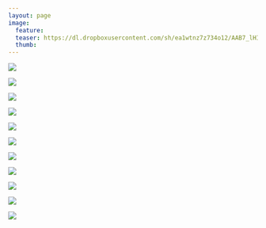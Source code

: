 ```yaml
---
layout: page
image:
  feature:
  teaser: https://dl.dropboxusercontent.com/sh/ea1wtnz7z734o12/AAB7_lHI-YdFlZe4_Ud5e81Ma/luontokuvat/kev%C3%A4t/DS17890-245px.jpg
  thumb:
---
```


[![](https://dl.dropboxusercontent.com/sh/ea1wtnz7z734o12/AAARywiPlwRkCG8RnFb5ClGBa/luontokuvat/kev%C3%A4t/DS17727-800px.jpg)](https://dl.dropboxusercontent.com/sh/ea1wtnz7z734o12/AACrGwGM7advLAtM0MI25ZPxa/luontokuvat/kev%C3%A4t/DS17727.jpg)

[![](https://dl.dropboxusercontent.com/sh/ea1wtnz7z734o12/AABHV6_elf9hKyLWh229X6JJa/luontokuvat/kev%C3%A4t/DS17737-800px.jpg)](https://dl.dropboxusercontent.com/sh/ea1wtnz7z734o12/AABLt1zuSVhBV3BJPYCKKFBNa/luontokuvat/kev%C3%A4t/DS17737.jpg)

[![](https://dl.dropboxusercontent.com/sh/ea1wtnz7z734o12/AACQfZAL6rBbpgjxbtdHQjtXa/luontokuvat/kev%C3%A4t/DS17831-800px.jpg)](https://dl.dropboxusercontent.com/sh/ea1wtnz7z734o12/AABYY9YRzlcvyKnOuZiYjgI4a/luontokuvat/kev%C3%A4t/DS17831.jpg)

[![](https://dl.dropboxusercontent.com/sh/ea1wtnz7z734o12/AACzlo7qkrasPou9efs8OPLSa/luontokuvat/kev%C3%A4t/DS17841-800px.jpg)](https://dl.dropboxusercontent.com/sh/ea1wtnz7z734o12/AABNy_pert7JMGSuaFkJzrwEa/luontokuvat/kev%C3%A4t/DS17841.jpg)

[![](https://dl.dropboxusercontent.com/sh/ea1wtnz7z734o12/AAC6jPiptrrsDr6I0vl78_d_a/luontokuvat/kev%C3%A4t/DS17850-800px.jpg)](https://dl.dropboxusercontent.com/sh/ea1wtnz7z734o12/AADacNVzGWxIYK7psQ6te3Kca/luontokuvat/kev%C3%A4t/DS17850.jpg)

[![](https://dl.dropboxusercontent.com/sh/ea1wtnz7z734o12/AADwkwUtS4kDeUCJnG2SXOvOa/luontokuvat/kev%C3%A4t/DS17857-800px.jpg)](https://dl.dropboxusercontent.com/sh/ea1wtnz7z734o12/AAAO85wJ64RYRc_PxEkDSFJRa/luontokuvat/kev%C3%A4t/DS17857.jpg)

[![](https://dl.dropboxusercontent.com/sh/ea1wtnz7z734o12/AADAktOWvtMSn1OxfB-7vy-xa/luontokuvat/kev%C3%A4t/DS17871-800px.jpg)](https://dl.dropboxusercontent.com/sh/ea1wtnz7z734o12/AAATW12ep3_ajABTds5x-p-ya/luontokuvat/kev%C3%A4t/DS17871.jpg)

[![](https://dl.dropboxusercontent.com/sh/ea1wtnz7z734o12/AACPeorfh5KZ5omx68P5tRZxa/luontokuvat/kev%C3%A4t/DS17879-800px.jpg)](https://dl.dropboxusercontent.com/sh/ea1wtnz7z734o12/AADHzQPVCOIpjgI0zPgA_PtEa/luontokuvat/kev%C3%A4t/DS17879.jpg)

[![](https://dl.dropboxusercontent.com/sh/ea1wtnz7z734o12/AABXZ0aP225RWGirFCL4fLfDa/luontokuvat/kev%C3%A4t/DS17883-800px.jpg)](https://dl.dropboxusercontent.com/sh/ea1wtnz7z734o12/AAA9uesXbW2JUnfEh0RuM30Ya/luontokuvat/kev%C3%A4t/DS17883.jpg)

[![](https://dl.dropboxusercontent.com/sh/ea1wtnz7z734o12/AACVwNKhuWCHU7AV87toxOrda/luontokuvat/kev%C3%A4t/DS17886-800px.jpg)](https://dl.dropboxusercontent.com/sh/ea1wtnz7z734o12/AABNvF2gpW9MQvbUMtmlty2Ma/luontokuvat/kev%C3%A4t/DS17886.jpg)

[![](https://dl.dropboxusercontent.com/sh/ea1wtnz7z734o12/AABvZi6e0-mAx4coDBGq0ghca/luontokuvat/kev%C3%A4t/DS17890-800px.jpg)](https://dl.dropboxusercontent.com/sh/ea1wtnz7z734o12/AABdg-oIAwOUB2aQ0A_AuRsYa/luontokuvat/kev%C3%A4t/DS17890.jpg)
